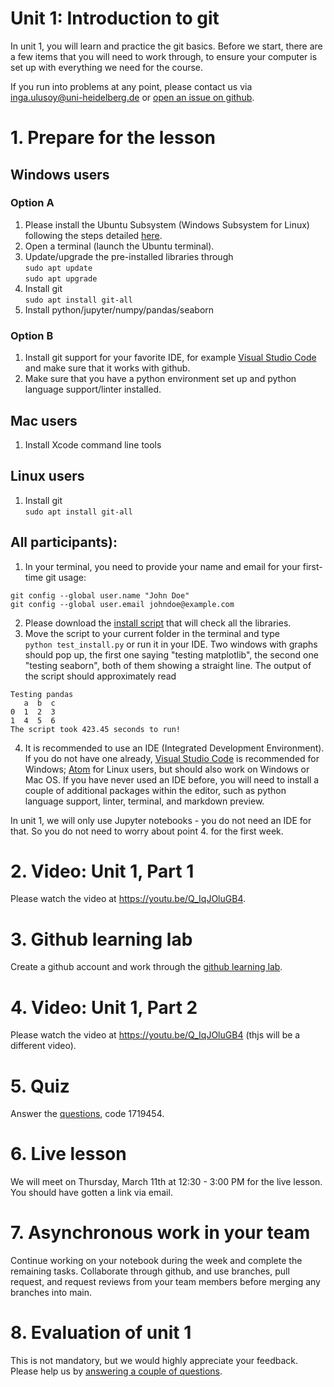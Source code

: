# Unit 1: Introduction to git

In unit 1, you will learn and practice the git basics. Before we start, there are a few items that you will need to work through, to ensure your computer is set up with everything we need for the course.

If you run into problems at any point, please contact us via inga.ulusoy@uni-heidelberg.de or [open an issue on github](https://docs.github.com/en/github/managing-your-work-on-github/creating-an-issue).

# 1. Prepare for the lesson
## Windows users
### Option A
1. Please install the Ubuntu Subsystem (Windows Subsystem for Linux) following the steps detailed [here](https://www.windowscentral.com/install-windows-subsystem-linux-windows-10).
2. Open a terminal (launch the Ubuntu terminal).
3. Update/upgrade the pre-installed libraries through  
`sudo apt update`  
`sudo apt upgrade`  
3. Install git  
`sudo apt install git-all`
4. Install python/jupyter/numpy/pandas/seaborn
### Option B
1. Install git support for your favorite IDE, for example [Visual Studio Code](https://visualstudio.microsoft.com/downloads/) and make sure that it works with github.
2. Make sure that you have a python environment set up and python language support/linter installed.

## Mac users
1. Install Xcode command line tools

## Linux users
1. Install git  
`sudo apt install git-all`

## All participants):  
1. In your terminal, you need to provide your name and email for your first-time git usage:  
```
git config --global user.name "John Doe"
git config --global user.email johndoe@example.com
```
2. Please download the [install script](unit1/test_install.py) that will check all the libraries.
3. Move the script to your current folder in the terminal and type  
`python test_install.py` or run it in your IDE. Two windows with graphs should pop up, the first one saying "testing matplotlib", the second one "testing seaborn", both of them showing a straight line. The output of the script should approximately read  
```
Testing pandas  
   a  b  c  
0  1  2  3  
1  4  5  6  
The script took 423.45 seconds to run!
```
4. It is recommended to use an IDE (Integrated Development Environment). If you do not have one already, [Visual Studio Code](https://visualstudio.microsoft.com/downloads/) is recommended for Windows; [Atom](https://atom.io/) for Linux users, but should also work on Windows or Mac OS. If you have never used an IDE before, you will need to install a couple of additional packages within the editor, such as python language support, linter, terminal, and markdown preview.

In unit 1, we will only use Jupyter notebooks - you do not need an IDE for that. So you do not need to worry about point 4. for the first week.

# 2. Video: Unit 1, Part 1
Please watch the video at https://youtu.be/Q_IqJOluGB4.

# 3. Github learning lab
Create a github account and work through the [github learning lab](https://lab.github.com/githubtraining/introduction-to-github).

# 4. Video: Unit 1, Part 2
Please watch the video at https://youtu.be/Q_IqJOluGB4 (thjs will be a different video).

# 5. Quiz
Answer the [questions](https://www.menti.com/n9brjtzsvm), code 1719454.

# 6. Live lesson
We will meet on Thursday, March 11th at 12:30 - 3:00 PM for the live lesson. You should have gotten a link via email.

# 7. Asynchronous work in your team
Continue working on your notebook during the week and complete the remaining tasks. Collaborate through github, and use branches, pull request, and request reviews from your team members before merging any branches into main.

# 8. Evaluation of unit 1
This is not mandatory, but we would highly appreciate your feedback. Please help us by [answering a couple of questions](https://forms.gle/btaafmAo97Zr1Zd3A).
